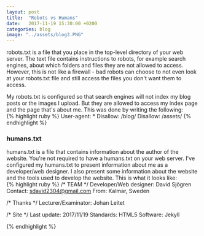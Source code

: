 ```yaml
---
layout: post
title:  "Robots vs Humans"
date:   2017-11-19 15:30:00 +0200
categories: blog
image: "../assets/blog3.PNG"
---
```


robots.txt is a file that you place in the top-level directory of your web server. The text file contains instructions to robots, for example search engines, about which folders and files they are not allowed to access. However, this is not like a firewall - bad robots can choose to not even look at your robots.txt file and still access the files you don't want them to access.

My robots.txt is configured so that search engines will not index my blog posts or the images I upload. But they are allowed to access my index page and the page that's about me. This was done by writing the following:  
{% highlight ruby %}
  User-agent: *
  Disallow: /blog/
  Disallow: /assets/
{% endhighlight %}

### humans.txt
humans.txt is a file that contains information about the author of the website. You're not required to have a humans.txt on your web server.
I've configured my humans.txt to present information about me as a developer/web designer. I also present some information about the website and the tools used to develop the website. This is what it looks like:  
{% highlight ruby %}
  /* TEAM */
  Developer/Web designer: David Sjögren
  Contact: sdavid2304@gmail.com
  From: Kalmar, Sweden

  /* Thanks */
  Lecturer/Examinator: Johan Leitet

  /* Site */
  Last update: 2017/11/19
  Standards: HTML5
  Software: Jekyll

{% endhighlight %}